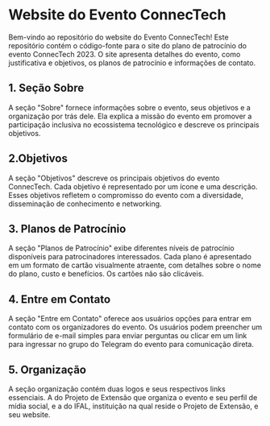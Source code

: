 # Website do Evento ConnecTech #
Bem-vindo ao repositório do website do Evento ConnecTech! Este repositório contém o código-fonte para o site do plano de patrocínio do evento ConnecTech 2023. O site apresenta detalhes do evento, como justificativa e objetivos, os planos de patrocínio e informações de contato.

## 1. Seção Sobre 
A seção "Sobre" fornece informações sobre o evento, seus objetivos e a organização por trás dele. Ela explica a missão do evento em promover a participação inclusiva no ecossistema tecnológico e descreve os principais objetivos. 

## 2.Objetivos
A seção "Objetivos" descreve os principais objetivos do evento ConnecTech. Cada objetivo é representado por um ícone e uma descrição. Esses objetivos refletem o compromisso do evento com a diversidade, disseminação de conhecimento e networking. 

## 3. Planos de Patrocínio
A seção "Planos de Patrocínio" exibe diferentes níveis de patrocínio disponíveis para patrocinadores interessados. Cada plano é apresentado em um formato de cartão visualmente atraente, com detalhes sobre o nome do plano, custo e benefícios. Os cartões não são clicáveis.

## 4. Entre em Contato
A seção "Entre em Contato" oferece aos usuários opções para entrar em contato com os organizadores do evento. Os usuários podem preencher um formulário de e-mail simples para enviar perguntas ou clicar em um link para ingressar no grupo do Telegram do evento para comunicação direta.

## 5. Organização
A seção organização contém duas logos e seus respectivos links essenciais. A do Projeto de Extensão que organiza o evento e seu perfil de mídia social, e a do IFAL, instituição na qual reside o Projeto de Extensão, e seu website. 
